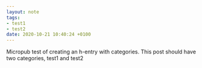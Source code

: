 ```yaml
---
layout: note
tags:
- test1
- test2
date: 2020-10-21 10:40:24 +0100
---
```


Micropub test of creating an h-entry with categories. This post should have two categories, test1 and test2
